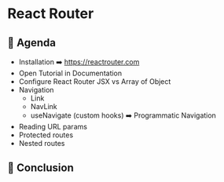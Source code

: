 # React Router

## 🦊 Agenda
- Installation ➡️ https://reactrouter.com
- Open Tutorial in Documentation
- Configure React Router JSX vs Array of Object
- Navigation
  - Link
  - NavLink
  - useNavigate (custom hooks) ➡️ Programmatic Navigation
- Reading URL params
- Protected routes
- Nested routes

## 🦊 Conclusion
